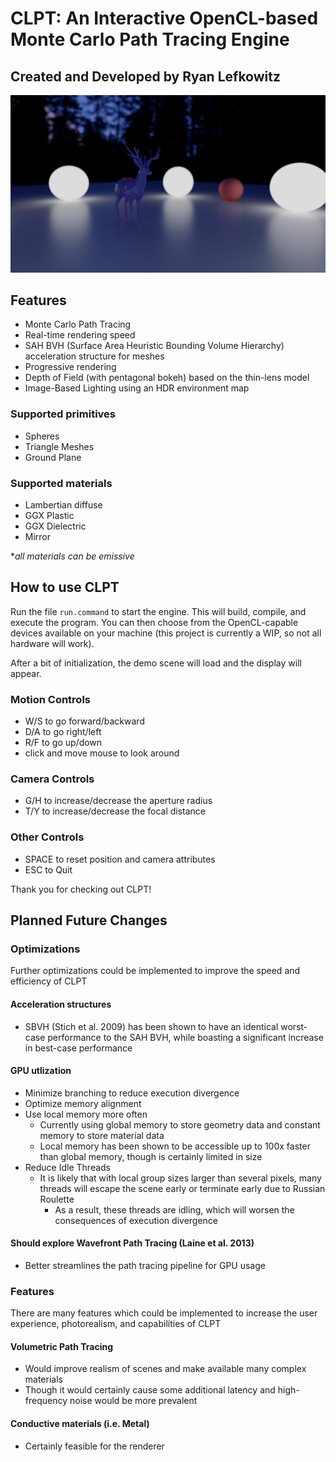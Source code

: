 # CLPT: An Interactive OpenCL-based Monte Carlo Path Tracing Engine
## Created and Developed by Ryan Lefkowitz

![Alt text](https://raw.githubusercontent.com/rlefkowitz/CLPT/master/20K%20SPP.png "Demo Scene (1920x1080, 20,000+ SPP), Rendered in Under 10 Minutes")

## Features
- Monte Carlo Path Tracing
- Real-time rendering speed
- SAH BVH (Surface Area Heuristic Bounding Volume Hierarchy) acceleration structure for meshes
- Progressive rendering
- Depth of Field (with pentagonal bokeh) based on the thin-lens model
- Image-Based Lighting using an HDR environment map

### Supported primitives
- Spheres
- Triangle Meshes
- Ground Plane

### Supported materials
- Lambertian diffuse
- GGX Plastic
- GGX Dielectric
- Mirror

\**all materials can be emissive*


## How to use CLPT
Run the file `run.command` to start the engine. This will build, compile, and execute the program. You can then choose from the OpenCL-capable devices available on your machine (this project is currently a WIP, so not all hardware will work). 

After a bit of initialization, the demo scene will load and the display will appear.

### Motion Controls
- W/S to go forward/backward
- D/A to go right/left
- R/F to go up/down
- click and move mouse to look around

### Camera Controls
- G/H to increase/decrease the aperture radius
- T/Y to increase/decrease the focal distance

### Other Controls
- SPACE to reset position and camera attributes
- ESC to Quit

Thank you for checking out CLPT!


## Planned Future Changes

### Optimizations
Further optimizations could be implemented to improve the speed and efficiency of CLPT

#### Acceleration structures
- SBVH (Stich et al. 2009) has been shown to have an identical worst-case performance to the SAH BVH, while boasting a significant increase in best-case performance

#### GPU utlization
- Minimize branching to reduce execution divergence
- Optimize memory alignment
- Use local memory more often
  - Currently using global memory to store geometry data and constant memory to store material data
  - Local memory has been shown to be accessible up to 100x faster than global memory, though is certainly limited in size
- Reduce Idle Threads
  - It is likely that with local group sizes larger than several pixels, many threads will escape the scene early or terminate early due to Russian Roulette
    - As a result, these threads are idling, which will worsen the consequences of execution divergence
    
#### Should explore Wavefront Path Tracing (Laine et al. 2013)
- Better streamlines the path tracing pipeline for GPU usage


### Features
There are many features which could be implemented to increase the user experience, photorealism, and capabilities of CLPT

#### Volumetric Path Tracing
- Would improve realism of scenes and make available many complex materials
- Though it would certainly cause some additional latency and high-frequency noise would be more prevalent

#### Conductive materials (i.e. Metal)
- Certainly feasible for the renderer
